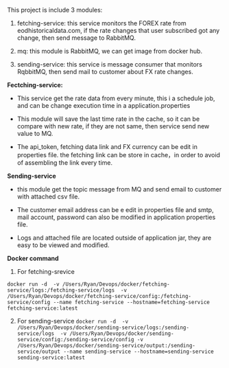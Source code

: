 This project is include 3 modules:

1. fetching-service: this service monitors the FOREX rate from eodhistoricaldata.com, if the rate changes that user subscribed got any change, then send message to RabbitMQ.

2. mq: this module is RabbitMQ, we can get image from docker hub.

3. sending-service: this service is message consumer that monitors RqbbitMQ, then send mail to customer about FX rate changes.

**Fectching-service:**
- This service get the rate data from every minute, this i a schedule job, and can be change execution time in a application.properties

- This module will save the last time rate in the cache, so it can be compare with new rate, if they are not same, then service send new value to MQ.

- The api_token, fetching data link and FX currency can be edit in properties file. the fetching link can be store in cache，in order to avoid of assembling the link every time.

**Sending-service**

- this module get the topic message from MQ and send email to customer with attached csv file.

- The customer email address can be e edit in properties file and smtp, mail account, password can also be modified in application properties file.

- Logs and  attached file are located outside of application jar, they are easy to be viewed and modified.

**Docker command**

1. For fetching-srevice

`docker run -d  -v /Users/Ryan/Devops/docker/fetching-service/logs:/fetching-service/logs  -v /Users/Ryan/Devops/docker/fetching-service/config:/fetching-service/config --name fetching-service --hostname=fetching-service fetching-service:latest`

2. For sending-service
`docker run -d  -v /Users/Ryan/Devops/docker/sending-service/logs:/sending-service/logs  -v /Users/Ryan/Devops/docker/sending-service/config:/sending-service/config -v /Users/Ryan/Devops/docker/sending-service/output:/sending-service/output --name sending-service --hostname=sending-service sending-service:latest`

